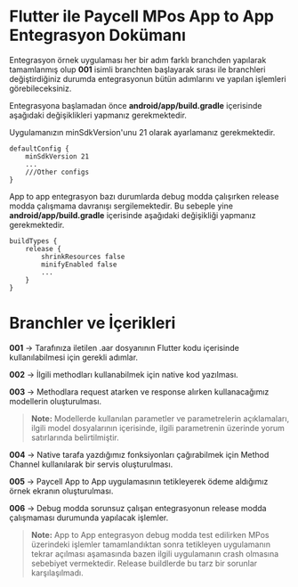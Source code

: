 # Flutter ile Paycell MPos App to App Entegrasyon Dokümanı

Entegrasyon örnek uygulaması her bir adım farklı branchden yapılarak tamamlanmış olup **001** isimli branchten başlayarak sırası ile branchleri değiştirdiğiniz durumda entegrasyonun bütün adımlarını ve yapılan işlemleri görebileceksiniz.

Entegrasyona başlamadan önce **android/app/build.gradle** içerisinde aşağıdaki değişiklikleri yapmanız gerekmektedir.

Uygulamanızın minSdkVersion'unu 21 olarak ayarlamanız gerekmektedir.

    defaultConfig {
		minSdkVersion 21
		...
		///Other configs
	}
App to app entegrasyon bazı durumlarda debug modda çalışırken release modda çalışmama davranışı sergilemektedir. Bu sebeple yine **android/app/build.gradle** içerisinde aşağıdaki değişikliği yapmanız gerekmektedir.

    buildTypes {
	    release {
		    shrinkResources false
		    minifyEnabled false
		    ...
	    }
    }

# Branchler ve İçerikleri

**001** -> Tarafınıza iletilen .aar dosyanının Flutter kodu içerisinde kullanılabilmesi için gerekli adımlar.

**002** -> İlgili methodları kullanabilmek için native kod yazılması.

**003** -> Methodlara request atarken ve response alırken kullanacağımız modellerin oluşturulması.
> **Note:** Modellerde kullanılan parametler ve parametrelerin açıklamaları, ilgili model dosyalarının içerisinde, ilgili parametrenin üzerinde yorum satırlarında belirtilmiştir.
> 

**004** -> Native tarafa yazdığımız fonksiyonları çağırabilmek için Method Channel kullanılarak bir servis oluşturulması.

**005** -> Paycell App to App uygulamasının tetikleyerek ödeme aldığımız örnek ekranın oluşturulması.

**006** -> Debug modda sorunsuz çalışan entegrasyonun release modda çalışmaması durumunda yapılacak işlemler.

> **Note:** App to App entegrasyon debug modda test edilirken MPos üzerindeki işlemler tamamlandıktan sonra tetikleyen uygulamanın tekrar açılması aşamasında bazen ilgili uygulamanın crash olmasına sebebiyet vermektedir. Release buildlerde bu tarz bir sorunlar karşılaşılmadı.
